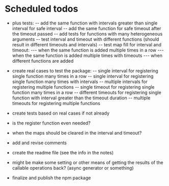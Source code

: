 # Scheduled todos

- plus tests:
  -- add the same function with intervals greater than single interval for safe interval
  -- add the same function for safe timeout after the timeout passed
  -- add tests for functions with many heterogeneous arguments
  -- test interval and timeout with different functions (should result in different timeouts and intervals)
  -- test map fill for interval and timeout:
  --- when the same function is added multiple times in a row
  --- when the same function is added multiple times with timeouts
  --- when different functions are added

- create real cases to test the package:
  -- single interval for registering single function many times in a row
  -- single interval for registering single function many times with intervals
  -- multiple intervals for registering multiple functions
  -- single timeout for registering single function many times in a row
  -- different timeouts for registering single function with interval greater than the timeout duration
  -- multiple timeouts for registering multiple functions

- create tests based on real cases if not already

- is the register function even needed?

- when the maps should be cleared in the interval and timeout?

- add and revise comments

- create the readme file (see the info in the notes)

- might be make some setting or other means of getting the results of the callable operations back? (async generator or something)

- finalize and publish the npm package
